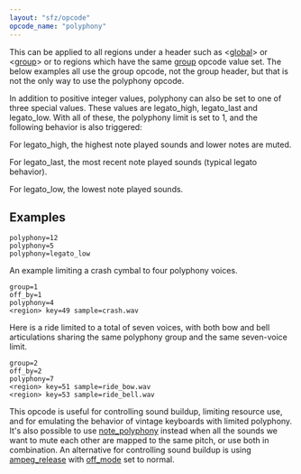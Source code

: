 ```yaml
---
layout: "sfz/opcode"
opcode_name: "polyphony"
---
```


This can be applied to all regions under a header such as
<[global](/headers/global)> or <[group](/headers/group)> or to regions
which have the same [group](/opcodes/group) opcode value set. The
below examples all use the group opcode, not the group header, but
that is not the only way to use the polyphony opcode.

In addition to positive integer values, polyphony can also be set to
one of three special values. These values are legato_high, legato_last
and legato_low. With all of these, the polyphony limit is set to 1,
and the following behavior is also triggered:

For legato_high, the highest note played sounds and lower notes are muted.

For legato_last, the most recent note played sounds (typical legato behavior).

For legato_low, the lowest note played sounds.

## Examples

```
polyphony=12
polyphony=5
polyphony=legato_low
```

An example limiting a crash cymbal to four polyphony voices.

```
group=1
off_by=1
polyphony=4
<region> key=49 sample=crash.wav
```

Here is a ride limited to a total of seven voices, with both bow and bell
articulations sharing the same polyphony group and the same seven-voice
limit.

```
group=2
off_by=2
polyphony=7
<region> key=51 sample=ride_bow.wav
<region> key=53 sample=ride_bell.wav
```

This opcode is useful for controlling sound buildup, limiting resource use,
and for emulating the behavior of vintage keyboards with limited polyphony.
It's also possible to use [note_polyphony](note_polyphony) instead when all the
sounds we want to mute each other are mapped to the same pitch, or use both in
combination. An alternative for controlling sound buildup is using
[ampeg_release](ampeg_release) with [off_mode](off_mode) set to normal.
